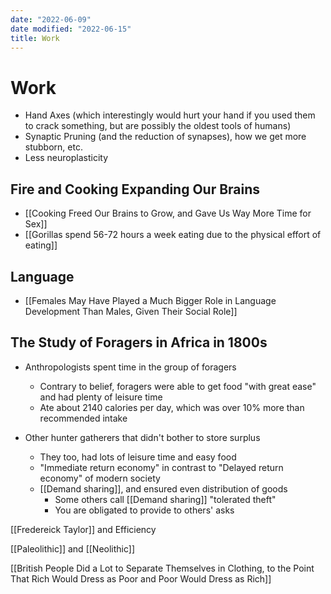 ```yaml
---
date: "2022-06-09"
date modified: "2022-06-15"
title: Work
---
```


# Work
- Hand Axes (which interestingly would hurt your hand if you used them to crack something, but are possibly the oldest tools of humans)
- Synaptic Pruning (and the reduction of synapses), how we get more stubborn, etc.
- Less neuroplasticity

## Fire and Cooking Expanding Our Brains
- [[Cooking Freed Our Brains to Grow, and Gave Us Way More Time for Sex]]
- [[Gorillas spend 56-72 hours a week eating due to the physical effort of eating]]

## Language
- [[Females May Have Played a Much Bigger Role in Language Development Than Males, Given Their Social Role]]

## The Study of Foragers in Africa in 1800s
- Anthropologists spent time in the group of foragers
	- Contrary to belief, foragers were able to get food "with great ease" and had plenty of leisure time
	- Ate about 2140 calories per day, which was over 10% more than recommended intake

- Other hunter gatherers that didn't bother to store surplus
	- They too, had lots of leisure time and easy food
	- "Immediate return economy" in contrast to "Delayed return economy" of modern society
	- [[Demand sharing]], and ensured even distribution of goods
		- Some others call [[Demand sharing]] "tolerated theft"
		- You are obligated to provide to others' asks

[[Fredereick Taylor]] and Efficiency

[[Paleolithic]] and [[Neolithic]]

[[British People Did a Lot to Separate Themselves in Clothing, to the Point That Rich Would Dress as Poor and Poor Would Dress as Rich]]
